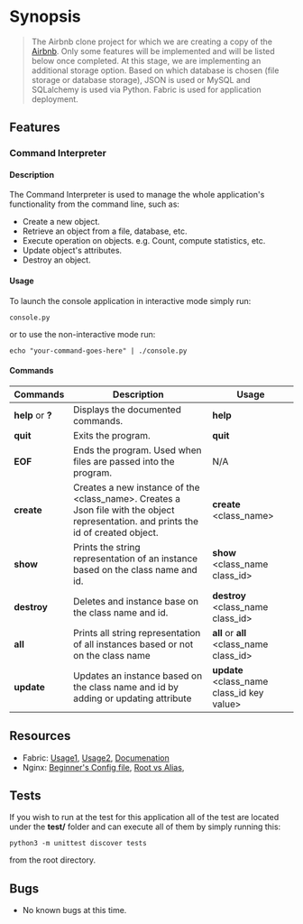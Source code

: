 # Synopsis

> The Airbnb clone project for which we are creating a copy of the [Airbnb](https://www.airbnb.com/).
> Only some features will be implemented and will be listed below once completed.
> At this stage, we are implementing an additional storage option. Based on which 
> database is chosen (file storage or database storage), JSON is used or
> MySQL and SQLalchemy is used via Python. Fabric is used for application deployment.


## Features

### Command Interpreter

#### Description

The Command Interpreter is used to manage the whole application's functionality from the command line, such as:
+ Create a new object.
+ Retrieve an object from a file, database, etc.
+ Execute operation on objects. e.g. Count, compute statistics, etc.
+ Update object's attributes.
+ Destroy an object.

#### Usage

To launch the console application in interactive mode simply run:

```console.py ```

or to use the non-interactive mode run:

```echo "your-command-goes-here" | ./console.py ```

#### Commands

Commands | Description | Usage
-------- | ----------- |-------- |
**help** or **?**| Displays the documented commands. | **help**
**quit**     | Exits the program. | **quit**
**EOF**      | Ends the program. Used when files are passed into the program. | N/A
**create**  | Creates a new instance of the \<class_name\>. Creates a Json file with the object representation. and prints the id of created object. | **create** \<class_name\>
**show**    | Prints the string representation of an instance based on the class name and id. | **show** \<class_name class_id\>
**destroy** | Deletes and instance base on the class name and id. | **destroy** \<class_name class_id\>
**all** | Prints all string representation of all instances based or not on the class name | **all** or **all** \<class_name class_id\>
**update** | Updates an instance based on the class name and id by adding or updating attribute | **update** \<class_name class_id key value\>

## Resources
* Fabric: [Usage1](https://www.digitalocean.com/community/tutorials/how-to-use-fabric-to-automate-administration-tasks-and-deployments), [Usage2](https://www.pythonforbeginners.com/systems-programming/how-to-use-fabric-in-python), [Documenation](http://www.fabfile.org/)
* Nginx: [Beginner's Config file](http://nginx.org/en/docs/beginners_guide.html), [Root vs Alias](https://blog.heitorsilva.com/en/nginx/diferenca-entre-root-e-alias-do-nginx/), 

## Tests

If you wish to run at the test for this application all of the test are located
under the **test/** folder and can execute all of them by simply running this:

```python3 -m unittest discover tests ```

from the root directory.

## Bugs

+ No known bugs at this time.
